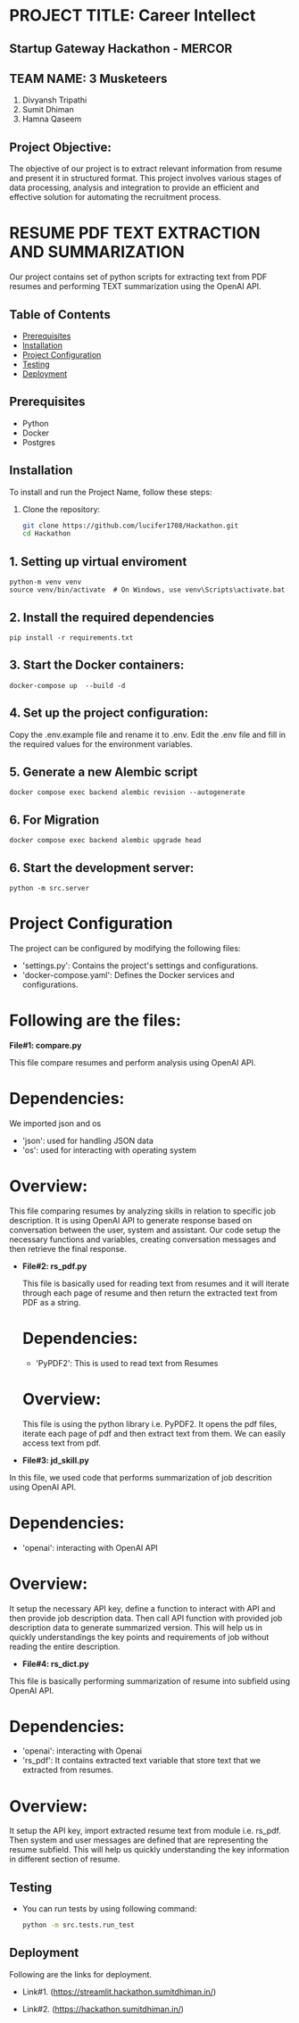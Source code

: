 # PROJECT TITLE: Career Intellect

## Startup Gateway Hackathon - MERCOR

## TEAM NAME: 3 Musketeers

1. Divyansh Tripathi
2. Sumit Dhiman
3. Hamna Qaseem

## Project Objective:

The objective of our project is to extract relevant information from resume and present it in structured format. This project involves various stages of data processing, analysis 
and integration to provide an efficient and effective solution for automating the recruitment process. 

# RESUME PDF TEXT EXTRACTION AND SUMMARIZATION

Our project contains set of python scripts for extracting text from PDF resumes and performing TEXT summarization using the OpenAI API. 

## Table of Contents
- [Prerequisites](#prerequisites)
- [Installation](#installation)
- [Project Configuration](#project-configuration)
- [Testing](#testing)
- [Deployment](#deployment)

## Prerequisites
- Python 
- Docker
- Postgres

## Installation

To install and run the Project Name, follow these steps:

1. Clone the repository:

   ```bash
   git clone https://github.com/lucifer1708/Hackathon.git
   cd Hackathon

## 1. Setting up virtual enviroment

```
python-m venv venv
source venv/bin/activate  # On Windows, use venv\Scripts\activate.bat
```

## 2. Install the required dependencies

```
pip install -r requirements.txt
```

## 3. Start the Docker containers:

```
docker-compose up  --build -d
```

## 4. Set up the project configuration:

Copy the .env.example file and rename it to .env.
Edit the .env file and fill in the required values for the environment variables.

## 5. Generate a new Alembic script
```
docker compose exec backend alembic revision --autogenerate
```

## 6. For Migration

```
docker compose exec backend alembic upgrade head

```

## 6. Start the development server:

```
python -m src.server

```

# Project Configuration

The project can be configured by modifying the following files:

- 'settings.py': Contains the project's settings and configurations.
- 'docker-compose.yaml': Defines the Docker services and configurations.

# Following are the files:

**File#1: compare.py**

This file compare resumes and perform analysis using OpenAI API.

# Dependencies: 

We imported json and os

- 'json': used for handling JSON data
- 'os': used for interacting with operating system

# Overview:

This file comparing resumes by analyzing skills in relation to specific job description. It is using OpenAI API to generate response based on conversation 
between the user, system and assistant. Our code setup the necessary functions and variables, creating conversation messages and then retrieve the final response.

- **File#2: rs_pdf.py**

  This file is basically used for reading text from resumes and it will iterate through each page of resume and then return the extracted text from PDF as a string.

  # Dependencies:

  - 'PyPDF2': This is used to read text from Resumes

  # Overview:

  This file is using the python library i.e. PyPDF2. It opens the pdf files, iterate each page of pdf and then extract text from them. We can easily access text from pdf.

- **File#3: jd_skill.py**

In this file, we used code that performs summarization of job descrition using OpenAI API.

# Dependencies:

- 'openai': interacting with OpenAI API

# Overview:

It setup the necessary API key, define a function to interact with API and then provide job description data. Then call API function with provided job description
data to generate summarized version. This will help us in quickly understandings the key points and requirements of job without reading the entire description.


- **File#4: rs_dict.py**

This file is basically performing summarization of resume into subfield using OpenAI API.

# Dependencies:

- 'openai': interacting with Openai
- 'rs_pdf': It contains extracted text variable that store text that we extracted from resumes.

# Overview:

It setup the API key, import extracted resume text from module i.e. rs_pdf. Then system and user messages are defined that are representing the resume subfield.
This will help us quickly understanding the key information in different section of resume.

## Testing

- You can run tests by using following command:
    ```bash
    python -m src.tests.run_test
    ```
  
## Deployment

Following are the links for deployment.

- Link#1. (https://streamlit.hackathon.sumitdhiman.in/)

- Link#2. (https://hackathon.sumitdhiman.in/)






  
